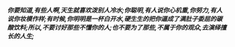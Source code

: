 ***你要知道,有些人啊,天生就喜欢泼别人冷水;你聪明,有人说你心机重,你努力,有人说你妆模作样;有时候,你明明是一杯白开水,硬生生的把你逼成了满肚子委屈的碳酸饮料;所以,不要讨好那些不懂你的人;也不要为了那些,不属于你的观众,去演绎擅长的人生;***